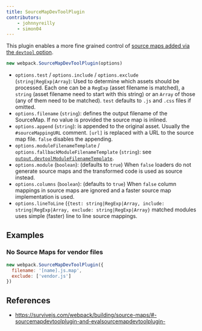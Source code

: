 ```yaml
---
title: SourceMapDevToolPlugin
contributors:
    - johnnyreilly
    - simon04
---
```


This plugin enables a more fine grained control of [source maps added via the `devtool` option](/configuration/devtool/).

```javascript
new webpack.SourceMapDevToolPlugin(options)
```

* `options.test` / `options.include` / `options.exclude` (`string|RegExp|Array`): Used to determine which assets should be processed. Each one can be a `RegExp` (asset filename is matched), a `string` (asset filename need to start with this string) or an `Array` of those (any of them need to be matched). `test` defaults to `.js` and `.css` files if omitted.
* `options.filename` (`string`): defines the output filename of the SourceMap. If no value is provided the source map is inlined.
* `options.append` (`string`): is appended to the original asset. Usually the `#sourceMappingURL` comment. `[url]` is replaced with a URL to the source map file. `false` disables the appending.
* `options.moduleFilenameTemplate` / `options.fallbackModuleFilenameTemplate` (`string`): see [`output.devtoolModuleFilenameTemplate`](/configuration/output/#output-devtoolmodulefilenametemplate).
* `options.module` (`boolean`):  (defaults to `true`) When `false` loaders do not generate source maps and the transformed code is used as source instead.
* `options.columns` (`boolean`):  (defaults to `true`) When `false` column mappings in source maps are ignored and a faster source map implementation is used.
* `options.lineToLine` (`{test: string|RegExp|Array, include: string|RegExp|Array, exclude: string|RegExp|Array}` matched modules uses simple (faster) line to line source mappings.

## Examples

### No Source Maps for vendor files

```javascript
new webpack.SourceMapDevToolPlugin({
  filename: '[name].js.map',
  exclude: ['vendor.js']
})
```

## References

* https://survivejs.com/webpack/building/source-maps/#-sourcemapdevtoolplugin-and-evalsourcemapdevtoolplugin-
